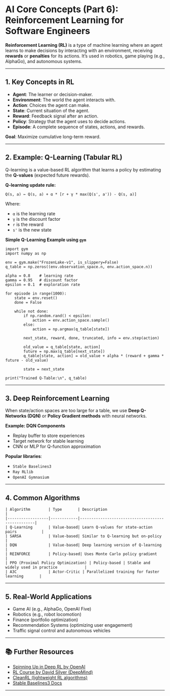 # AI Core Concepts (Part 6): Reinforcement Learning for Software Engineers

**Reinforcement Learning (RL)** is a type of machine learning where an agent learns to make decisions by interacting with an environment, receiving **rewards** or **penalties** for its actions. It’s used in robotics, game playing (e.g., AlphaGo), and autonomous systems.

---

## 1. Key Concepts in RL

- **Agent**: The learner or decision-maker.
- **Environment**: The world the agent interacts with.
- **Action**: Choices the agent can make.
- **State**: Current situation of the agent.
- **Reward**: Feedback signal after an action.
- **Policy**: Strategy that the agent uses to decide actions.
- **Episode**: A complete sequence of states, actions, and rewards.

**Goal**: Maximize cumulative long-term reward.

---

## 2. Example: Q-Learning (Tabular RL)

Q-learning is a value-based RL algorithm that learns a policy by estimating the **Q-values** (expected future rewards).

**Q-learning update rule:**

```
Q(s, a) ← Q(s, a) + α * [r + γ * max(Q(s', a')) - Q(s, a)]
```

Where:
- `α` is the learning rate
- `γ` is the discount factor
- `r` is the reward
- `s'` is the new state

**Simple Q-Learning Example using `gym`**
```
import gym
import numpy as np

env = gym.make("FrozenLake-v1", is_slippery=False)
q_table = np.zeros((env.observation_space.n, env.action_space.n))

alpha = 0.8    # learning rate
gamma = 0.95   # discount factor
epsilon = 0.1  # exploration rate

for episode in range(1000):
    state = env.reset()
    done = False

    while not done:
        if np.random.rand() < epsilon:
            action = env.action_space.sample()
        else:
            action = np.argmax(q_table[state])

        next_state, reward, done, truncated, info = env.step(action)

        old_value = q_table[state, action]
        future = np.max(q_table[next_state])
        q_table[state, action] = old_value + alpha * (reward + gamma * future - old_value)

        state = next_state

print("Trained Q-Table:\n", q_table)
```

---

## 3. Deep Reinforcement Learning

When state/action spaces are too large for a table, we use **Deep Q-Networks (DQN)** or **Policy Gradient methods** with neural networks.

**Example: DQN Components**
- Replay buffer to store experiences
- Target network for stable learning
- CNN or MLP for Q-function approximation

**Popular libraries**:
- `Stable Baselines3`
- `Ray RLlib`
- `OpenAI Gymnasium`

---

## 4. Common Algorithms
```
| Algorithm        | Type       | Description                                      |
|------------------|------------|--------------------------------------------------|
| Q-Learning       | Value-based| Learn Q-values for state-action pairs           |
| SARSA            | Value-based| Similar to Q-learning but on-policy             |
| DQN              | Value-based| Deep learning version of Q-learning             |
| REINFORCE        | Policy-based| Uses Monte Carlo policy gradient                |
| PPO (Proximal Policy Optimization) | Policy-based | Stable and widely used in practice            |
| A3C              | Actor-Critic | Parallelized training for faster learning       |
```
---

## 5. Real-World Applications

- Game AI (e.g., AlphaGo, OpenAI Five)
- Robotics (e.g., robot locomotion)
- Finance (portfolio optimization)
- Recommendation Systems (optimizing user engagement)
- Traffic signal control and autonomous vehicles

---

## 📚 Further Resources

- [Spinning Up in Deep RL by OpenAI](https://spinningup.openai.com/)
- [RL Course by David Silver (DeepMind)](https://www.davidsilver.uk/teaching/)
- [CleanRL (lightweight RL algorithms)](https://github.com/vwxyzjn/cleanrl)
- [Stable Baselines3 Docs](https://stable-baselines3.readthedocs.io/)

---
